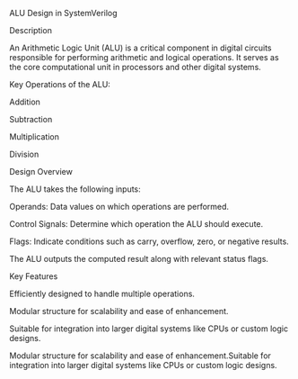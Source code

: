 ALU Design in SystemVerilog

Description

An Arithmetic Logic Unit (ALU) is a critical component in digital circuits responsible for performing arithmetic and logical operations. It serves as the core computational unit in processors and other digital systems.

Key Operations of the ALU:

Addition

Subtraction

Multiplication

Division

Design Overview

The ALU takes the following inputs:

Operands: Data values on which operations are performed.

Control Signals: Determine which operation the ALU should execute.

Flags: Indicate conditions such as carry, overflow, zero, or negative results.

The ALU outputs the computed result along with relevant status flags.

Key Features

Efficiently designed to handle multiple operations.

Modular structure for scalability and ease of enhancement.

Suitable for integration into larger digital systems like CPUs or custom logic designs.

Modular structure for scalability and ease of enhancement.Suitable for integration into larger digital systems like CPUs or custom logic designs.
